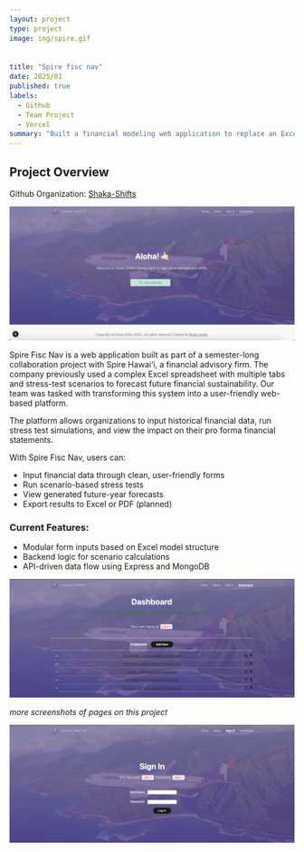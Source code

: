 ```yaml
---
layout: project
type: project
image: img/spire.gif


title: "Spire fisc nav"
date: 2025/01
published: true
labels:
  - Github
  - Team Project
  - Vercel
summary: "Built a financial modeling web application to replace an Excel-based forecasting system for Spire Hawai‘i"
---
```


## Project Overview

Github Organization: [Shaka-Shifts](https://github.com/team-tres/team-tres-app)

<img src="../img/shakashifts_landingpage.png" alt="Shaka Shifts Landing Page" width="599">

Spire Fisc Nav is a web application built as part of a semester-long collaboration project with Spire Hawai‘i, a financial advisory firm. The company previously used a complex Excel spreadsheet with multiple tabs and stress-test scenarios to forecast future financial sustainability. Our team was tasked with transforming this system into a user-friendly web-based platform.

The platform allows organizations to input historical financial data, run stress test simulations, and view the impact on their pro forma financial statements.

With Spire Fisc Nav, users can:
- Input financial data through clean, user-friendly forms
- Run scenario-based stress tests
- View generated future-year forecasts
- Export results to Excel or PDF (planned)

### Current Features:
- Modular form inputs based on Excel model structure
- Backend logic for scenario calculations
- API-driven data flow using Express and MongoDB

<img src="../img/shakashifts-employee-page.png" alt="Shaka Shifts Employee Page" width="700">


*more screenshots of pages on this project*

<img src="../img/shakashifts-signin.png" alt="Shaka Shifts Sign In Page" width="599">




